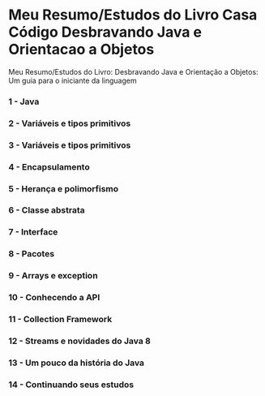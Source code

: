 Meu Resumo/Estudos do Livro Casa Código Desbravando Java e Orientacao a Objetos
========================================================

Meu Resumo/Estudos do Livro: Desbravando Java e Orientação a Objetos: Um guia para o iniciante da linguagem

### 1 - Java

### 2 - Variáveis e tipos primitivos

### 3 - Variáveis e tipos primitivos

### 4 - Encapsulamento

### 5 - Herança e polimorfismo

### 6 - Classe abstrata

### 7 - Interface

### 8 - Pacotes

### 9 - Arrays e exception

### 10 - Conhecendo a API

### 11 - Collection Framework

### 12 - Streams e novidades do Java 8

### 13 - Um pouco da história do Java

### 14 - Continuando seus estudos

